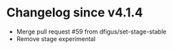 # Changelog since v4.1.4
- Merge pull request #59 from dfigus/set-stage-stable 
- Remove stage experimental 
